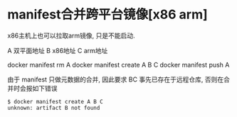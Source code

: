 # manifest合并跨平台镜像[x86 arm]

x86主机上也可以拉取arm镜像, 只是不能启动.

A  双平面地址
B  x86地址
C  arm地址

docker manifest rm A
docker manifest create A B C
docker manifest push A

由于 manifest 只做元数据的合并, 因此要求 BC 事先已存在于远程仓库, 否则在合并时会报如下错误

```
$ docker manifest create A B C
unknown: artifact B not found
```
